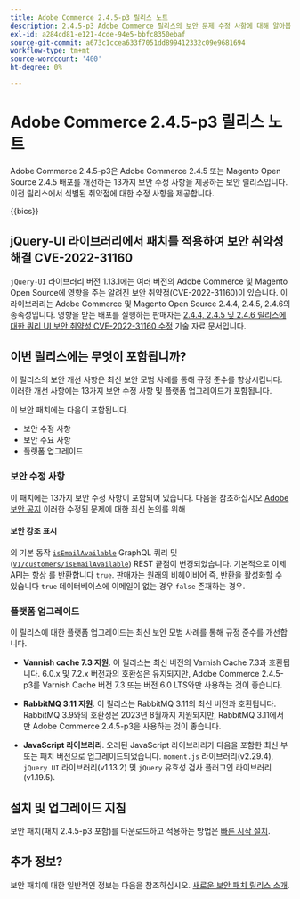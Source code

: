 ```yaml
---
title: Adobe Commerce 2.4.5-p3 릴리스 노트
description: 2.4.5-p3 Adobe Commerce 릴리스의 보안 문제 수정 사항에 대해 알아봅니다.
exl-id: a284cd81-e121-4cde-94e5-bbfc8350ebaf
source-git-commit: a673c1ccea633f7051dd899412332c09e9681694
workflow-type: tm+mt
source-wordcount: '400'
ht-degree: 0%

---
```


# Adobe Commerce 2.4.5-p3 릴리스 노트

Adobe Commerce 2.4.5-p3은 Adobe Commerce 2.4.5 또는 Magento Open Source 2.4.5 배포를 개선하는 13가지 보안 수정 사항을 제공하는 보안 릴리스입니다. 이전 릴리스에서 식별된 취약점에 대한 수정 사항을 제공합니다.

{{bics}}

## jQuery-UI 라이브러리에서 패치를 적용하여 보안 취약성 해결 CVE-2022-31160

`jQuery-UI` 라이브러리 버전 1.13.1에는 여러 버전의 Adobe Commerce 및 Magento Open Source에 영향을 주는 알려진 보안 취약점(CVE-2022-31160)이 있습니다. 이 라이브러리는 Adobe Commerce 및 Magento Open Source 2.4.4, 2.4.5, 2.4.6의 종속성입니다. 영향을 받는 배포를 실행하는 판매자는 [2.4.4, 2.4.5 및 2.4.6 릴리스에 대한 쿼리 UI 보안 취약성 CVE-2022-31160 수정](https://experienceleague.adobe.com/docs/commerce-knowledge-base/kb/troubleshooting/known-issues-patches-attached/jquery-cve-2022-31160-fix-2.4.4-2.4.5-2.4.6.html) 기술 자료 문서입니다.

## 이번 릴리스에는 무엇이 포함됩니까?

이 릴리스의 보안 개선 사항은 최신 보안 모범 사례를 통해 규정 준수를 향상시킵니다.  이러한 개선 사항에는 13가지 보안 수정 사항 및 플랫폼 업그레이드가 포함됩니다.

이 보안 패치에는 다음이 포함됩니다.

* 보안 수정 사항
* 보안 주요 사항
* 플랫폼 업그레이드

### 보안 수정 사항

이 패치에는 13가지 보안 수정 사항이 포함되어 있습니다. 다음을 참조하십시오 [Adobe 보안 공지](https://helpx.adobe.com/security/products/magento/apsb23-35.html) 이러한 수정된 문제에 대한 최신 논의를 위해

#### 보안 강조 표시

의 기본 동작 [`isEmailAvailable`](https://developer.adobe.com/commerce/webapi/graphql/schema/customer/queries/is-email-available/) GraphQL 쿼리 및 ([`V1/customers/isEmailAvailable`](https://adobe-commerce.redoc.ly/2.4.6-admin/tag/customersisEmailAvailable/#operation/PostV1CustomersIsEmailAvailable)) REST 끝점이 변경되었습니다. 기본적으로 이제 API는 항상 를 반환합니다 `true`. 판매자는 원래의 비헤이비어 즉, 반환을 활성화할 수 있습니다 `true` 데이터베이스에 이메일이 없는 경우 `false` 존재하는 경우. <!-- AC-6695 -->

### 플랫폼 업그레이드

이 릴리스에 대한 플랫폼 업그레이드는 최신 보안 모범 사례를 통해 규정 준수를 개선합니다.

* **Vannish cache 7.3 지원**. 이 릴리스는 최신 버전의 Varnish Cache 7.3과 호환됩니다. 6.0.x 및 7.2.x 버전과의 호환성은 유지되지만, Adobe Commerce 2.4.5-p3를 Varnish Cache 버전 7.3 또는 버전 6.0 LTS와만 사용하는 것이 좋습니다.

* **RabbitMQ 3.11 지원**. 이 릴리스는 RabbitMQ 3.11의 최신 버전과 호환됩니다. RabbitMQ 3.9와의 호환성은 2023년 8월까지 지원되지만, RabbitMQ 3.11에서만 Adobe Commerce 2.4.5-p3을 사용하는 것이 좋습니다.

* **JavaScript 라이브러리**. 오래된 JavaScript 라이브러리가 다음을 포함한 최신 부 또는 패치 버전으로 업그레이드되었습니다. `moment.js` 라이브러리(v2.29.4), `jQuery UI` 라이브러리(v1.13.2) 및 `jQuery` 유효성 검사 플러그인 라이브러리(v1.19.5).

## 설치 및 업그레이드 지침

보안 패치(패치 2.4.5-p3 포함)를 다운로드하고 적용하는 방법은 [빠른 시작 설치](../../../installation/composer.md).

## 추가 정보?

보안 패치에 대한 일반적인 정보는 다음을 참조하십시오. [새로운 보안 패치 릴리스 소개](https://community.magento.com/t5/Magento-DevBlog/Introducing-the-New-Security-Patch-Release/ba-p/141287).

